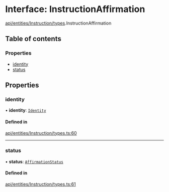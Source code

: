 # Interface: InstructionAffirmation

[api/entities/Instruction/types](../wiki/api.entities.Instruction.types).InstructionAffirmation

## Table of contents

### Properties

- [identity](../wiki/api.entities.Instruction.types.InstructionAffirmation#identity)
- [status](../wiki/api.entities.Instruction.types.InstructionAffirmation#status)

## Properties

### identity

• **identity**: [`Identity`](../wiki/api.entities.Identity.Identity)

#### Defined in

[api/entities/Instruction/types.ts:60](https://github.com/PolymeshAssociation/polymesh-sdk/blob/31fdce23/src/api/entities/Instruction/types.ts#L60)

___

### status

• **status**: [`AffirmationStatus`](../wiki/api.entities.Instruction.types.AffirmationStatus)

#### Defined in

[api/entities/Instruction/types.ts:61](https://github.com/PolymeshAssociation/polymesh-sdk/blob/31fdce23/src/api/entities/Instruction/types.ts#L61)
